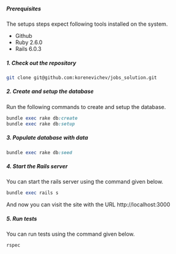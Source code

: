 ##### Prerequisites

The setups steps expect following tools installed on the system.

- Github
- Ruby 2.6.0
- Rails 6.0.3

##### 1. Check out the repository

```bash
git clone git@github.com:korenevichev/jobs_solution.git
```

##### 2. Create and setup the database

Run the following commands to create and setup the database.

```ruby
bundle exec rake db:create
bundle exec rake db:setup
```
##### 3. Populate database with data

```ruby
bundle exec rake db:seed
```

##### 4. Start the Rails server

You can start the rails server using the command given below.

```ruby
bundle exec rails s
```

And now you can visit the site with the URL http://localhost:3000

##### 5. Run tests

You can run tests  using the command given below.

```ruby
rspec
```